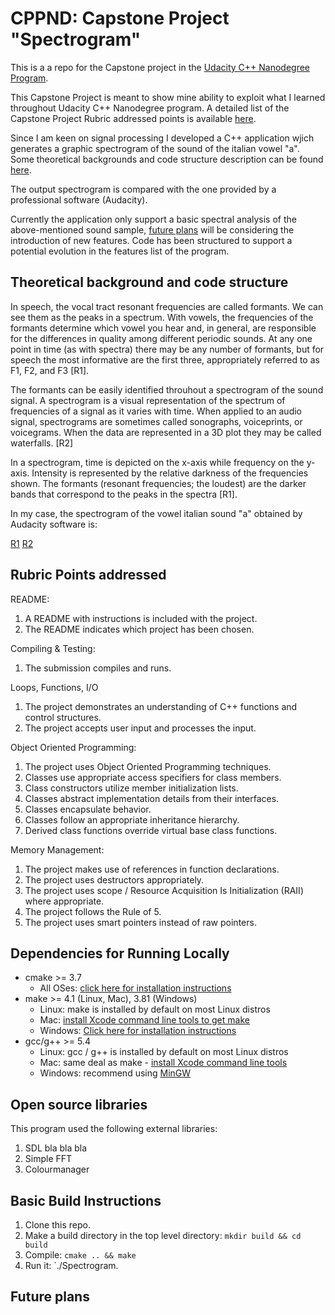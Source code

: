 # CPPND: Capstone Project "Spectrogram"

This is a a repo for the Capstone project in the [Udacity C++ Nanodegree Program](https://www.udacity.com/course/c-plus-plus-nanodegree--nd213).

This Capstone Project is meant to show mine ability to exploit what I learned throughout Udacity C++ Nanodegree program. A detailed list of the Capstone Project Rubric addressed points is available [here](#rubric-points-addressed).

Since I am keen on signal processing I developed a C++ application wjich generates a graphic spectrogram of the sound of the italian vowel "a". Some theoretical backgrounds and code structure description can be found [here](theoretical-background-and-code-structure).

The output spectrogram is compared with the one provided by a professional software (Audacity).

Currently the application only support a basic spectral analysis of the above-mentioned sound sample, [future plans](#future-plans) will be considering the introduction of new features. Code has been structured to support a potential evolution in the features list of the program.

## Theoretical background and code structure

In speech, the vocal tract resonant frequencies are called formants. We can see them as the peaks in a spectrum. With vowels, the frequencies of the formants determine which vowel you hear and, in general, are responsible for the differences in quality among different periodic sounds. At any one point in time (as with spectra) there may be any number of formants, but for speech the most informative are the first three, appropriately referred to as F1, F2, and F3 [R1].

The formants can be easily identified throuhout a spectrogram of the sound signal. A spectrogram is a visual representation of the spectrum of frequencies of a signal as it varies with time. When applied to an audio signal, spectrograms are sometimes called sonographs, voiceprints, or voicegrams. When the data are represented in a 3D plot they may be called waterfalls. [R2]

In a spectrogram, time is depicted on the x-axis while frequency on the y-axis. Intensity is represented by the relative 
darkness of the frequencies shown. The formants (resonant frequencies; the loudest) are the darker bands that correspond to the 
peaks in the spectra [R1].

In my case, the spectrogram of the vowel italian sound "a" obtained by Audacity software is:







[R1](http://www.u.arizona.edu/~ohalad/Phonetics/notes/Formants%20Spectrograms%20and%20Vowels.PDF)
[R2](https://en.wikipedia.org/wiki/Spectrogram)
## Rubric Points addressed

README:
1. A README with instructions is included with the project.
2. The README indicates which project has been chosen.

Compiling & Testing:
1. The submission compiles and runs.

Loops, Functions, I/O
1. The project demonstrates an understanding of C++ functions and control structures.
2. The project accepts user input and processes the input.

Object Oriented Programming:
1. The project uses Object Oriented Programming techniques.
2. Classes use appropriate access specifiers for class members.
3. Class constructors utilize member initialization lists.
4. Classes abstract implementation details from their interfaces.
5. Classes encapsulate behavior.
6. Classes follow an appropriate inheritance hierarchy.
7. Derived class functions override virtual base class functions.

Memory Management:
1. The project makes use of references in function declarations.
2. The project uses destructors appropriately.
3. The project uses scope / Resource Acquisition Is Initialization (RAII) where appropriate.
4. The project follows the Rule of 5.
5. The project uses smart pointers instead of raw pointers.

## Dependencies for Running Locally
* cmake >= 3.7
  * All OSes: [click here for installation instructions](https://cmake.org/install/)
* make >= 4.1 (Linux, Mac), 3.81 (Windows)
  * Linux: make is installed by default on most Linux distros
  * Mac: [install Xcode command line tools to get make](https://developer.apple.com/xcode/features/)
  * Windows: [Click here for installation instructions](http://gnuwin32.sourceforge.net/packages/make.htm)
* gcc/g++ >= 5.4
  * Linux: gcc / g++ is installed by default on most Linux distros
  * Mac: same deal as make - [install Xcode command line tools](https://developer.apple.com/xcode/features/)
  * Windows: recommend using [MinGW](http://www.mingw.org/)

## Open source libraries
This program used the following external libraries:
1. SDL
   bla bla bla
2. Simple FFT
3. Colourmanager
   
## Basic Build Instructions
1. Clone this repo.
2. Make a build directory in the top level directory: `mkdir build && cd build`
3. Compile: `cmake .. && make`
4. Run it: `./Spectrogram.
   
## Future plans
